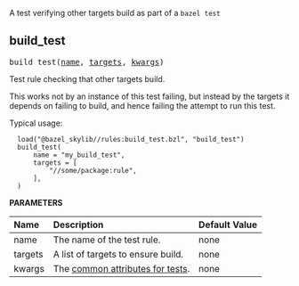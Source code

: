 <!-- Generated with Stardoc: http://skydoc.bazel.build -->

A test verifying other targets build as part of a `bazel test`

<a id="build_test"></a>

## build_test

<pre>
build_test(<a href="#build_test-name">name</a>, <a href="#build_test-targets">targets</a>, <a href="#build_test-kwargs">kwargs</a>)
</pre>

Test rule checking that other targets build.

This works not by an instance of this test failing, but instead by
the targets it depends on failing to build, and hence failing
the attempt to run this test.

Typical usage:

```
  load("@bazel_skylib//rules:build_test.bzl", "build_test")
  build_test(
      name = "my_build_test",
      targets = [
          "//some/package:rule",
      ],
  )
```


**PARAMETERS**


| Name  | Description | Default Value |
| :------------- | :------------- | :------------- |
| <a id="build_test-name"></a>name |  The name of the test rule.   |  none |
| <a id="build_test-targets"></a>targets |  A list of targets to ensure build.   |  none |
| <a id="build_test-kwargs"></a>kwargs |  The [common attributes for tests](https://bazel.build/reference/be/common-definitions#common-attributes-tests).   |  none |


